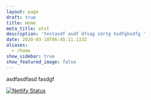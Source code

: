 ```yaml
---
layout: page
draft: true
title: Home
meta_title: etst
description: 'testasdf asdf dfsag sdrtg hsdfghsdfg '
date: 2020-03-18T06:45:11.133Z
aliases:
  - /home
show_sidebar: true
show_featured_image: false
---
```


asdfasdfasd fasdgf

[![Netlify Status](https://api.netlify.com/api/v1/badges/3cdd61b0-ffbd-4f9a-b81e-16049fc014e5/deploy-status)](https://app.netlify.com/sites/happy-cray-6f2972/deploys)